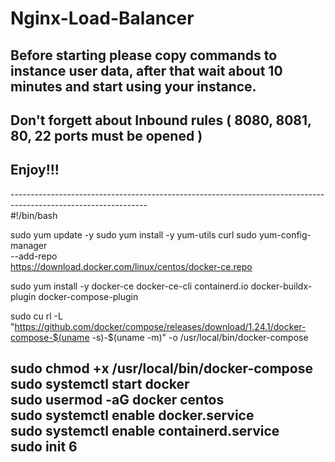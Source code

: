 # Nginx-Load-Balancer
## Before starting please copy commands to instance user data, after that wait about 10 minutes and start using your instance.
## Don't forgett about Inbound rules ( 8080, 8081, 80, 22 ports must be opened )
## Enjoy!!!

---------------------------------------------------------------------------------------------------------------- \
#!/bin/bash

sudo yum update -y
sudo yum install -y yum-utils curl
sudo yum-config-manager \
  --add-repo \
https://download.docker.com/linux/centos/docker-ce.repo

sudo yum install -y docker-ce docker-ce-cli containerd.io docker-buildx-plugin docker-compose-plugin

sudo cu	rl -L "https://github.com/docker/compose/releases/download/1.24.1/docker-compose-$(uname -s)-$(uname -m)" -o /usr/local/bin/docker-compose

sudo chmod +x /usr/local/bin/docker-compose \
sudo systemctl start docker \
sudo usermod -aG docker centos \
sudo systemctl enable docker.service \
sudo systemctl enable containerd.service \
sudo init 6
----------------------------------------------------------------------------------------------------------------
